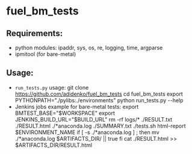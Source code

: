 fuel_bm_tests
=============

Requirements:
-------------
* python modules: ipaddr, sys, os, re, logging, time, argparse
* ipmitool (for bare-metal)

Usage:
------
* ````run_tests.py```` usage:
    git clone https://github.com/adidenko/fuel_bm_tests
    cd fuel_bm_tests
    export PYTHONPATH="./pylibs:./environments"
    python run_tests.py --help
* Jenkins jobs example for bare-metal tests:
    export BMTEST_BASE="$WORKSPACE"
    export JENKINS_BUILD_URL="$BUILD_URL"
    rm -rf logs/* ./RESULT.txt ./RESULT.html ./*anaconda.log ./SUMMARY.txt
    ./tests.sh html-report $ENVIRONMENT_NAME
     if [ -s ./*anaconda.log ] ; then
         mv ./*anaconda.log $ARTIFACTS_DIR/ || true
     fi
     cat ./RESULT.html >> $ARTIFACTS_DIR/RESULT.html
